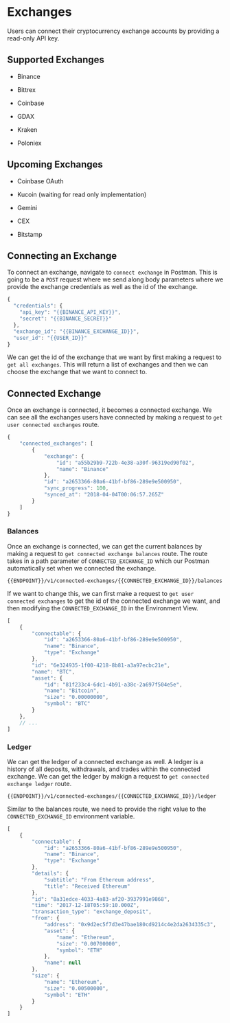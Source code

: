 # Exchanges

Users can connect their cryptocurrency exchange accounts by providing a read-only API key.

## Supported Exchanges

* Binance

* Bittrex

* Coinbase

* GDAX

* Kraken

* Poloniex

## Upcoming Exchanges

* Coinbase OAuth

* Kucoin (waiting for read only implementation)

* Gemini

* CEX

* Bitstamp

## Connecting an Exchange

To connect an exchange, navigate to `connect exchange` in Postman. This is going to be a `POST` request where we send along body parameters where we provide the exchange credentials as well as the id of the exchange.

```javascript
{ 
  "credentials": { 
    "api_key": "{{BINANCE_API_KEY}}",
    "secret": "{{BINANCE_SECRET}}"
  },
  "exchange_id": "{{BINANCE_EXCHANGE_ID}}",
  "user_id": "{{USER_ID}}"
}
```

We can get the id of the exchange that we want by first making a request to `get all exchanges`. This will return a list of exchanges and then we can choose the exchange that we want to connect to.

## Connected Exchange

Once an exchange is connected, it becomes a connected exchange. We can see all the exchanges users have connected by making a request to `get user connected exchanges` route.

```javascript
{
    "connected_exchanges": [
        {
            "exchange": {
                "id": "a55b29b9-722b-4e38-a30f-96319ed90f02",
                "name": "Binance"
            },
            "id": "a2653366-80a6-41bf-bf86-289e9e500950",
            "sync_progress": 100,
            "synced_at": "2018-04-04T00:06:57.265Z"
        }
    ]
}
```

### Balances

Once an exchange is connected, we can get the current balances by making a request to `get connected exchange balances` route. The route takes in a path parameter of `CONNECTED_EXCHANGE_ID` which our Postman automatically set when we connected the exchange.

```
{{ENDPOINT}}/v1/connected-exchanges/{{CONNECTED_EXCHANGE_ID}}/balances
```

If we want to change this, we can first make a request to `get user connected exchanges` to get the id of the connected exchange we want, and then modifying the `CONNECTED_EXCHANGE_ID` in the Environment View.

```javascript
[
    {
        "connectable": {
            "id": "a2653366-80a6-41bf-bf86-289e9e500950",
            "name": "Binance",
            "type": "Exchange"
        },
        "id": "6e324935-1f00-4218-8b81-a3a97ecbc21e",
        "name": "BTC",
        "asset": {
            "id": "81f233c4-6dc1-4b91-a38c-2a697f504e5e",
            "name": "Bitcoin",
            "size": "0.00000000",
            "symbol": "BTC"
        }
    },
    // ...
]
```

### Ledger

We can get the ledger of a connected exchange as well. A ledger is a history of all deposits, withdrawals, and trades within the connected exchange. We can get the ledger by makign a request to `get connected exchange ledger` route.

```
{{ENDPOINT}}/v1/connected-exchanges/{{CONNECTED_EXCHANGE_ID}}/ledger
```

Similar to the balances route, we need to provide the right value to the `CONNECTED_EXCHANGE_ID` environment variable.

```javascript
[
    {
        "connectable": {
            "id": "a2653366-80a6-41bf-bf86-289e9e500950",
            "name": "Binance",
            "type": "Exchange"
        },
        "details": {
            "subtitle": "From Ethereum address",
            "title": "Received Ethereum"
        },
        "id": "8a31edce-4033-4a83-af20-3937991e9868",
        "time": "2017-12-18T05:59:10.000Z",
        "transaction_type": "exchange_deposit",
        "from": {
            "address": "0x9d2ec5f7d3e47bae180cd9214c4e2da2634335c3",
            "asset": {
                "name": "Ethereum",
                "size": "0.00700000",
                "symbol": "ETH"
            },
            "name": null
        },
        "size": {
            "name": "Ethereum",
            "size": "0.00500000",
            "symbol": "ETH"
        }
    }
]
```
